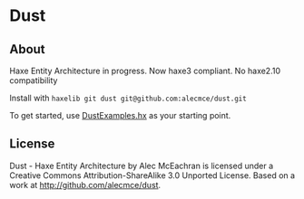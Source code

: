 # Dust

## About

Haxe Entity Architecture in progress. Now haxe3 compliant. No haxe2.10 compatibility

Install with `haxelib git dust git@github.com:alecmce/dust.git`

To get started, use [DustExamples.hx](https://github.com/alecmce/dust/blob/master/src/DustExamples.hx) as your starting point.

## License

Dust - Haxe Entity Architecture by Alec McEachran is licensed under a Creative Commons Attribution-ShareAlike 3.0 Unported License.
Based on a work at http://github.com/alecmce/dust.
